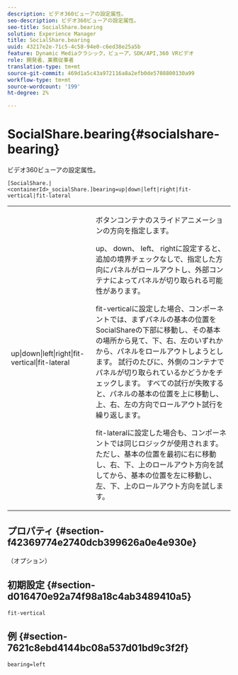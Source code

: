 ```yaml
---
description: ビデオ360ビューアの設定属性。
seo-description: ビデオ360ビューアの設定属性。
seo-title: SocialShare.bearing
solution: Experience Manager
title: SocialShare.bearing
uuid: 43217e2e-71c5-4c58-94e0-c6ed38e25a5b
feature: Dynamic Mediaクラシック，ビューア，SDK/API,360 VRビデオ
role: 開発者、業務従事者
translation-type: tm+mt
source-git-commit: 469d1a5c43a972116a8a2efb0de5708800130a99
workflow-type: tm+mt
source-wordcount: '199'
ht-degree: 2%

---
```



# SocialShare.bearing{#socialshare-bearing}

ビデオ360ビューアの設定属性。

`[SocialShare.|<containerId>_socialShare.]bearing=up|down|left|right|fit-vertical|fit-lateral`

<table id="table_C616483932C2482CA9794DDD7313FD7C"> 
 <tbody> 
  <tr> 
   <td colname="col1"> <p> <span class="codeph"> up|down|left|right|fit-vertical|fit-lateral</span> </p> </td> 
   <td colname="col2"> <p> ボタンコンテナのスライドアニメーションの方向を指定します。 </p> <p> <span class="codeph"> up</span>、<span class="codeph"> down</span>、<span class="codeph"> left</span>、<span class="codeph"> right</span>に設定すると、追加の境界チェックなしで、指定した方向にパネルがロールアウトし、外部コンテナによってパネルが切り取られる可能性があります。 </p> <p><span class="codeph"> fit-vertical</span>に設定した場合、コンポーネントでは、まずパネルの基本の位置をSocialShareの下部に移動し、その基本の場所から見て、下、右、左のいずれかから、パネルをロールアウトしようとします。 試行のたびに、外側のコンテナでパネルが切り取られているかどうかをチェックします。 すべての試行が失敗すると、パネルの基本の位置を上に移動し、上、右、左の方向でロールアウト試行を繰り返します。 </p> <p><span class="codeph"> fit-lateral</span>に設定した場合も、コンポーネントでは同じロジックが使用されます。 ただし、基本の位置を最初に右に移動し、右、下、上のロールアウト方向を試してから、基本の位置を左に移動し、左、下、上のロールアウト方向を試します。 </p> </td> 
  </tr> 
 </tbody> 
</table>

## プロパティ {#section-f42369774e2740dcb399626a0e4e930e}

（オプション）

## 初期設定 {#section-d016470e92a74f98a18c4ab3489410a5}

`fit-vertical`

## 例 {#section-7621c8ebd4144bc08a537d01bd9c3f2f}

```
bearing=left
```

